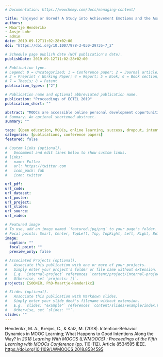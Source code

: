 ```yaml
---
# Documentation: https://wowchemy.com/docs/managing-content/

title: "Enjoyed or Bored? A Study into Achievement Emotions and the Association with Barriers to Learning in MOOCs"
authors:
- Maartje Henderikx
- Ansje Lohr
- admin
date: 2019-09-12T11:02:28+02:00
doi: "https://doi.org/10.1007/978-3-030-29736-7_2"

# Schedule page publish date (NOT publication's date).
publishDate: 2019-09-12T11:02:28+02:00

# Publication type.
# Legend: 0 = Uncategorized; 1 = Conference paper; 2 = Journal article;
# 3 = Preprint / Working Paper; 4 = Report; 5 = Book; 6 = Book section;
# 7 = Thesis; 8 = Patent
publication_types: ["2"]

# Publication name and optional abbreviated publication name.
publication: "Proceedings of ECTEL 2019"
publication_short: ""

abstract: "MOOCs are accessible online personal development opportunities in which learners can expand their knowledge on many topics. Yet, the experience of barriers to learning often hinders learners from achieving their personal learning goals. Therefore, it is important to have insight into determinants that may influence the experience of (certain) barriers. This study investigated whether the emotional determinants enjoyment and boredom, which are known to impact learner achievement and motivation, affect the experience of (specific) barriers while learning in MOOCs. The results show that boredom did affect the experience of barriers related to technical and online related skills, social context and time, support and motivation, yet it did not affect the experience of barriers related to the design of the MOOC. Enjoyment was not correlated to any of the barriers. Furthermore, the same analysis comparing men to women again revealed that boredom did not significantly affect the experience of barriers related to the design of the MOOC, yet did significantly affect the experience of the other barriers. No, significant differences were found between males and females These findings may serve as input for supporting learners in achieving their individual learning goals."
# Summary. An optional shortened abstract.
summary: ""

tags: [Open education, MOOCs, online learning, success, dropout, intention]
categories: [publications, conference papers]
featured: false

# Custom links (optional).
#   Uncomment and edit lines below to show custom links.
# links:
# - name: Follow
#   url: https://twitter.com
#   icon_pack: fab
#   icon: twitter

url_pdf:
url_code:
url_dataset:
url_poster:
url_project:
url_slides:
url_source:
url_video:

# Featured image
# To use, add an image named `featured.jpg/png` to your page's folder. 
# Focal points: Smart, Center, TopLeft, Top, TopRight, Left, Right, BottomLeft, Bottom, BottomRight.
image:
  caption: ""
  focal_point: ""
  preview_only: false

# Associated Projects (optional).
#   Associate this publication with one or more of your projects.
#   Simply enter your project's folder or file name without extension.
#   E.g. `internal-project` references `content/project/internal-project/index.md`.
#   Otherwise, set `projects: []`.
projects: [SOONER, PhD-Maartje-Henderikx]

# Slides (optional).
#   Associate this publication with Markdown slides.
#   Simply enter your slide deck's filename without extension.
#   E.g. `slides: "example"` references `content/slides/example/index.md`.
#   Otherwise, set `slides: ""`.
slides: ""
---
```

Henderikx, M. A., Kreijns, C., & Kalz, M. (2018). Intention-Behavior Dynamics in MOOC Learning; What Happens to Good Intentions Along the Way? In *2018 Learning With MOOCS (LWMOOCS) : Proceedings of the Fifth Learning with MOOCs Conference* (pp. 110-112). Article 8534595 IEEE. https://doi.org/10.1109/LWMOOCS.2018.8534595